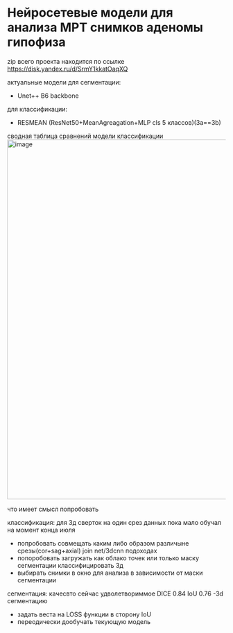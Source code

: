 ﻿# Нейросетевые модели для анализа МРТ снимков аденомы гипофиза
zip всего проекта находится по ссылке https://disk.yandex.ru/d/SrmY1kkatOaqXQ

актуальные модели 
для сегментации:
- Unet++ B6 backbone

для классификации:
- RESMEAN (ResNet50+MeanAgreagation+MLP cls 5 классов)(3a==3b)

сводная таблица сравнений модели классификации 
<img width="830" alt="image" src="https://github.com/user-attachments/assets/3ffa40ad-ec60-44a9-b43e-14544c37dcd1">


что имеет смысл попробовать 

классификация:
для 3д сверток на один срез данных пока мало обучал на момент конца июля 
- попробовать совмещать каким либо образом различыне срезы(cor+sag+axial) join net/3dcnn подоходах
- попоробовать загружать как облако точек или только маску сегментации классифицировать 3д 
- выбирать снимки в окно для анализа в зависимости от маски сегментации 

сегментация:
качесвто сейчас удволетвориммое DICE 0.84 IoU 0.76
-3d сегментацию 
- задать веста на LOSS функции в сторону IoU 
- переодически дообучать текующую модель 
